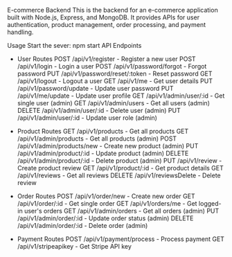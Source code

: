 E-commerce Backend
This is the backend for an e-commerce application built with Node.js, Express, and MongoDB. It provides APIs for user authentication, product management, order processing, and payment handling.

Usage
Start the sever: npm start
API Endpoints

- User Routes
POST /api/v1/register - Register a new user
POST /api/v1/login - Login a user
POST /api/v1/password/forgot - Forgot password
PUT /api/v1/password/reset/:token - Reset password
GET /api/v1/logout - Logout a user
GET /api/v1/me - Get user details
PUT /api/v1/password/update - Update user password
PUT /api/v1/me/update - Update user profile
GET /api/v1/admin/user/:id - Get single user (admin)
GET /api/v1/admin/users - Get all users (admin)
DELETE /api/v1/admin/user/:id - Delete user (admin)
PUT /api/v1/admin/user/:id - Update user role (admin)

- Product Routes
GET /api/v1/products - Get all products
GET /api/v1/admin/products - Get all products (admin)
POST /api/v1/admin/products/new - Create new product (admin)
PUT /api/v1/admin/product/:id - Update product (admin)
DELETE /api/v1/admin/product/:id - Delete product (admin)
PUT /api/v1/review - Create product review
GET /api/v1/product/:id - Get product details
GET /api/v1/reviews - Get all reviews
DELETE /api/v1/reviewsDelete - Delete review

- Order Routes
POST /api/v1/order/new - Create new order
GET /api/v1/order/:id - Get single order
GET /api/v1/orders/me - Get logged-in user's orders
GET /api/v1/admin/orders - Get all orders (admin)
PUT /api/v1/admin/order/:id - Update order status (admin)
DELETE /api/v1/admin/order/:id - Delete order (admin)

- Payment Routes
POST /api/v1/payment/process - Process payment
GET /api/v1/stripeapikey - Get Stripe API key
